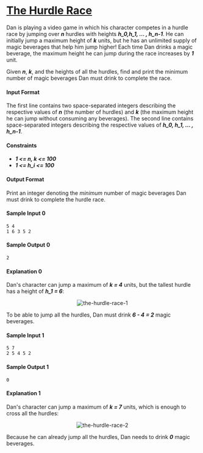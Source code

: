 # [The Hurdle Race](https://www.hackerrank.com/challenges/the-hurdle-race)

Dan is playing a video game in which his character competes in a hurdle race by jumping over __*n*__ hurdles with heights __*h_0,h_1, ... , h_n-1*__. He can initially jump a maximum height of __*k*__ units, but he has an unlimited supply of magic beverages that help him jump higher! Each time Dan drinks a magic beverage, the maximum height he can jump during the race increases by __*1*__ unit.

Given __*n*__, __*k*__, and the heights of all the hurdles, find and print the minimum number of magic beverages Dan must drink to complete the race.

#### Input Format
The first line contains two space-separated integers describing the respective values of __*n*__ (the number of hurdles) and __*k*__ (the maximum height he can jump without consuming any beverages).
The second line contains  space-separated integers describing the respective values of __*h_0, h_1, ... , h_n-1*__.

#### Constraints
* __*1 <= n, k <= 100*__
* __*1 <= h_i <= 100*__

#### Output Format
Print an integer denoting the *minimum* number of magic beverages Dan must drink to complete the hurdle race.

#### Sample Input 0
```
5 4
1 6 3 5 2
```

#### Sample Output 0
```
2
```

#### Explanation 0
Dan's character can jump a maximum of __*k = 4*__ units, but the tallest hurdle has a height of __*h_1 = 6*__:

<p align="center">
    <img src="https://github.com/joshuatvernon/coding-challenges/blob/master/Hackerrank/Algorithms/Implementation/19.%20The%20Hurdle%20Race/img/the-hurdle-race-1.png" alt="the-hurdle-race-1">
</p>

To be able to jump all the hurdles, Dan must drink __*6 - 4 = 2*__ magic beverages.

#### Sample Input 1
```
5 7
2 5 4 5 2
```

#### Sample Output 1
```
0
```

#### Explanation 1
Dan's character can jump a maximum of __*k = 7*__ units, which is enough to cross all the hurdles:

<p align="center">
    <img src="https://github.com/joshuatvernon/coding-challenges/blob/master/Hackerrank/Algorithms/Implementation/19.%20The%20Hurdle%20Race/img/the-hurdle-race-2.png" alt="the-hurdle-race-2">
</p>

Because he can already jump all the hurdles, Dan needs to drink __*0*__ magic beverages.

